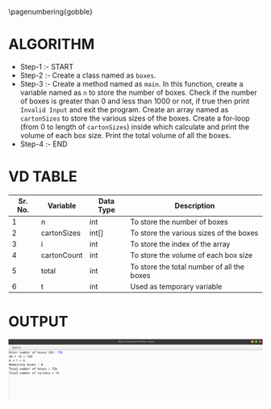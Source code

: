 \pagenumbering{gobble}

# ALGORITHM

- Step-1 :- START
- Step-2 :- Create a class named as `boxes`.
- Step-3 :- Create a method named as `main`. In this function, create a variable named as `n` to store the number of boxes. Check if the number of boxes is greater than 0 and less than 1000 or not, if true then print `Invalid Input` and exit the program. Create an array named as `cartonSizes` to store the various sizes of the boxes. Create a for-loop (from 0 to length of `cartonSizes`) inside which calculate and print the volume of each box size. Print the total volume of all the boxes.
- Step-4 :- END

# VD TABLE

| Sr. No. | Variable | Data Type | Description |
| --- | --- | --- | --- |
| 1 | n | int | To store the number of boxes |
| 2 | cartonSizes | int[] | To store the various sizes of the boxes |
| 3 | i | int | To store the index of the array |
| 4 | cartonCount | int | To store the volume of each box size |
| 5 | total | int | To store the total number of all the boxes |
| 6 | t | int | Used as temporary variable |

# OUTPUT


![](output.png)
